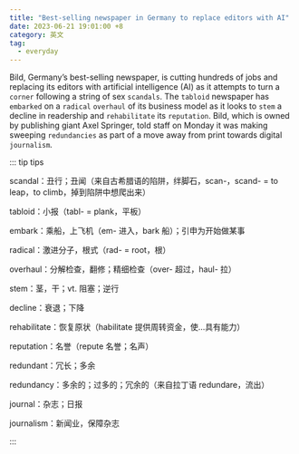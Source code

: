 ```yaml
---
title: "Best-selling newspaper in Germany to replace editors with AI"
date: 2023-06-21 19:01:00 +8
category: 英文
tag:
  - everyday
---
```


Bild, Germany’s best-selling newspaper, is cutting hundreds of jobs and replacing its editors with artificial intelligence (AI) as it attempts to turn a `corner` following a string of sex `scandals`. The `tabloid` newspaper has `embarked` on a `radical` `overhaul` of its business model as it looks to `stem` a decline in readership and `rehabilitate` its `reputation`. Bild, which is owned by publishing giant Axel Springer, told staff on Monday it was making sweeping `redundancies` as part of a move away from print towards digital `journalism`.

::: tip tips

scandal：丑行；丑闻（来自古希腊语的陷阱，绊脚石，scan-，scand- = to leap，to climb，掉到陷阱中想爬出来）

tabloid：小报（tabl- = plank，平板）

embark：乘船，上飞机（em- 进入，bark 船）；引申为开始做某事

radical：激进分子，根式（rad- = root，根）

overhaul：分解检查，翻修；精细检查（over- 超过，haul- 拉）

stem：茎，干；vt. 阻塞；逆行

decline：衰退；下降

rehabilitate：恢复原状（habilitate 提供周转资金，使...具有能力）

reputation：名誉（repute 名誉；名声）

redundant：冗长；多余

redundancy：多余的；过多的；冗余的（来自拉丁语 redundare，流出）

journal：杂志；日报

journalism：新闻业，保障杂志

:::

